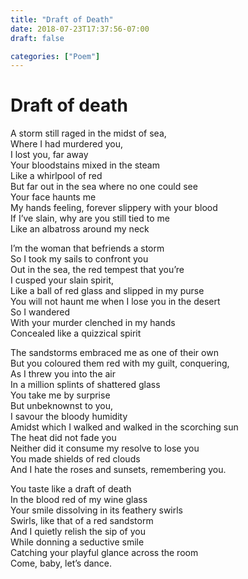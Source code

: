 ```yaml
---
title: "Draft of Death"
date: 2018-07-23T17:37:56-07:00
draft: false

categories: ["Poem"]
---
```


# Draft of death

A storm still raged in the midst of sea,  
Where I had murdered you,  
I lost you, far away  
Your bloodstains mixed in the steam  
Like a whirlpool of red  
But far out in the sea where no one could see  
Your face haunts me  
My hands feeling, forever slippery with your blood  
If I’ve slain, why are you still tied to me  
Like an albatross around my neck

I’m the woman that befriends a storm  
So I took my sails to confront you  
Out in the sea, the red tempest that you’re  
I cusped your slain spirit,  
Like a ball of red glass and slipped in my purse  
You will not haunt me when I lose you in the desert  
So I wandered  
With your murder clenched in my hands  
Concealed like a quizzical spirit

The sandstorms embraced me as one of their own  
But you coloured them red with my guilt, conquering,  
As I threw you into the air  
In a million splints of shattered glass  
You take me by surprise  
But unbeknownst to you,  
I savour the bloody humidity  
Amidst which I walked and walked in the scorching sun  
The heat did not fade you  
Neither did it consume my resolve to lose you  
You made shields of red clouds  
And I hate the roses and sunsets, remembering you.

You taste like a draft of death  
In the blood red of my wine glass  
Your smile dissolving in its feathery swirls  
Swirls, like that of a red sandstorm  
And I quietly relish the sip of you  
While donning a seductive smile  
Catching your playful glance across the room  
Come, baby, let’s dance.

